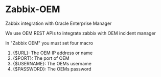 # Zabbix-OEM
Zabbix integration with Oracle Enterprise Manager 

We use OEM REST APIs to integrate zabbix with OEM incident manager

In "Zabbix OEM" you must set four macro
1. {$URL}: The OEM IP address or name 
2. {$PORT}: The port of OEM
3. {$USERNAME}: The OEMs username 
4. {$PASSWORD}: The OEMs password

